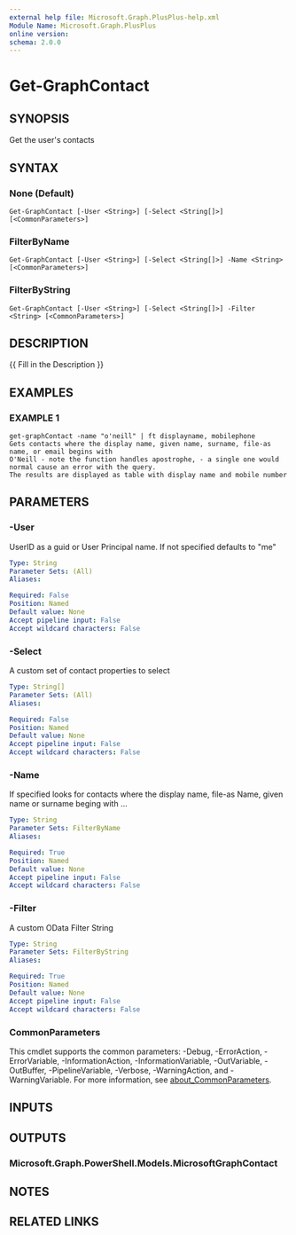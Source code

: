 ```yaml
---
external help file: Microsoft.Graph.PlusPlus-help.xml
Module Name: Microsoft.Graph.PlusPlus
online version:
schema: 2.0.0
---
```


# Get-GraphContact

## SYNOPSIS
Get the user's contacts

## SYNTAX

### None (Default)
```
Get-GraphContact [-User <String>] [-Select <String[]>] [<CommonParameters>]
```

### FilterByName
```
Get-GraphContact [-User <String>] [-Select <String[]>] -Name <String> [<CommonParameters>]
```

### FilterByString
```
Get-GraphContact [-User <String>] [-Select <String[]>] -Filter <String> [<CommonParameters>]
```

## DESCRIPTION
{{ Fill in the Description }}

## EXAMPLES

### EXAMPLE 1
```
get-graphContact -name "o'neill" | ft displayname, mobilephone
Gets contacts where the display name, given name, surname, file-as name, or email begins with
O'Neill - note the function handles apostrophe, - a single one would normal cause an error with the query.
The results are displayed as table with display name and mobile number
```

## PARAMETERS

### -User
UserID as a guid or User Principal name.
If not specified defaults to "me"

```yaml
Type: String
Parameter Sets: (All)
Aliases:

Required: False
Position: Named
Default value: None
Accept pipeline input: False
Accept wildcard characters: False
```

### -Select
A custom set of contact properties to select

```yaml
Type: String[]
Parameter Sets: (All)
Aliases:

Required: False
Position: Named
Default value: None
Accept pipeline input: False
Accept wildcard characters: False
```

### -Name
If specified looks for contacts where the display name, file-as Name, given name or surname beging with ...

```yaml
Type: String
Parameter Sets: FilterByName
Aliases:

Required: True
Position: Named
Default value: None
Accept pipeline input: False
Accept wildcard characters: False
```

### -Filter
A custom OData Filter String

```yaml
Type: String
Parameter Sets: FilterByString
Aliases:

Required: True
Position: Named
Default value: None
Accept pipeline input: False
Accept wildcard characters: False
```

### CommonParameters
This cmdlet supports the common parameters: -Debug, -ErrorAction, -ErrorVariable, -InformationAction, -InformationVariable, -OutVariable, -OutBuffer, -PipelineVariable, -Verbose, -WarningAction, and -WarningVariable. For more information, see [about_CommonParameters](http://go.microsoft.com/fwlink/?LinkID=113216).

## INPUTS

## OUTPUTS

### Microsoft.Graph.PowerShell.Models.MicrosoftGraphContact
## NOTES

## RELATED LINKS
